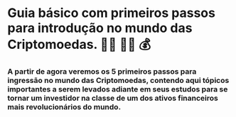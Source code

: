 # Guia básico com primeiros passos para introdução no mundo das Criptomoedas. :man_technologist: :woman_technologist: :moneybag: 

### A partir de agora veremos os 5 primeiros passos para ingressão no mundo das Criptomoedas, contendo aqui tópicos importantes a serem levados adiante em seus estudos para se tornar um investidor na classe de um dos ativos financeiros mais revolucionários do mundo.

